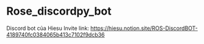 # Rose_discordpy_bot
 Discord bot của Hiesu
 Invite link: https://hiesu.notion.site/ROS-DiscordBOT-4189740fc0384065b413c7102f9dcb36
